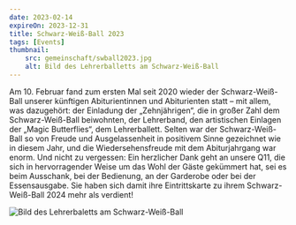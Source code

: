 ```yaml
---
date: 2023-02-14
expireOn: 2023-12-31
title: Schwarz-Weiß-Ball 2023
tags: [Events]
thumbnail: 
    src: gemeinschaft/swball2023.jpg
    alt: Bild des Lehrerballetts am Schwarz-Weiß-Ball
---
```



Am 10. Februar fand zum ersten Mal seit 2020 wieder der Schwarz-Weiß-Ball unserer künftigen Abiturientinnen und Abiturienten statt – mit allem, was dazugehört: der Einladung der „Zehnjährigen“, die in großer Zahl dem Schwarz-Weiß-Ball beiwohnten, der Lehrerband, den artistischen Einlagen der „Magic Butterflies“, dem Lehrerballett. 
Selten war der Schwarz-Weiß-Ball so von Freude und Ausgelassenheit in positivem Sinne gezeichnet wie in diesem Jahr, und die Wiedersehensfreude mit dem Abiturjahrgang war enorm.
Und nicht zu vergessen: Ein herzlicher Dank geht an unsere Q11, die sich in hervorragender Weise um das Wohl der Gäste gekümmert hat, sei es beim Ausschank, bei der Bedienung, an der Garderobe oder bei der Essensausgabe. Sie haben sich damit ihre Eintrittskarte zu ihrem Schwarz-Weiß-Ball 2024 mehr als verdient!

![Bild des Lehrerbaletts am Schwarz-Weiß-Ball](/images/gemeinschaft/swball2023.jpg)
